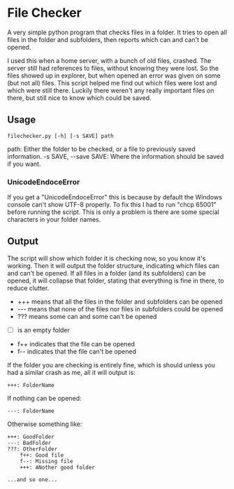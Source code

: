 # File Checker

A very simple python program that checks files in a folder.
It tries to open all files in the folder and subfolders, then reports which can and can't be opened.

I used this when a home server, with a bunch of old files, crashed.
The server still had references to files, without knowing they were lost.
So the files showed up in explorer, but when opened an error was given on some (but not all) files.
This script helped me find out which files were lost and which were still there.
Luckily there weren't any really important files on there, but still nice to know which could be saved.

## Usage

    filechecker.py [-h] [-s SAVE] path

path: Either the folder to be checked, or a file to previously saved information.
-s SAVE, --save SAVE: Where the information should be saved if you want.

### UnicodeEndoceError

If you get a "UnicodeEndoceError" this is because by default the Windows console can't show UTF-8 properly.
To fix this I had to run "chcp 65001" before running the script.
This is only a problem is there are some special characters in your folder names.

## Output

The script will show which folder it is checking now, so you know it's working.
Then it will output the folder structure, indicating which files can and can't be opened.
If all files in a folder (and its subfolders) can be opened, it will collapse that folder, stating that everything is fine in there, to reduce clutter.

* +++ means that all the files in the folder and subfolders can be opened
* --- means that none of the files nor files in subfolders could be opened
* ??? means some can and some can't be opened
* [ ] is an empty folder
* f++ indicates that the file can be opened
* f-- indicates that the file can't be opened

If the folder you are checking is entirely fine, which is should unless you had a similar crash as me, all it will output is:

    +++: FolderName

If nothing can be opened:

    ---: FolderName

Otherwise something like:

    +++: GoodFolder
    ---: BadFolder
    ???: OtherFolder
        f++: Good file
        f--: Missing file
        +++: ANother good folder

    ...and so one...
